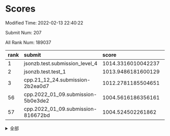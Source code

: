 # Scores

Modified Time: 2022-02-13 22:40:22

Submit Num: 207

All Rank Num: 189037

| rank |               submit               |       score        |       sigma        | pk_num |
| :--- | :--------------------------------- | :----------------- | :----------------- | :----- |
| 1    | jsonzb.test.submission_level_4     | 1014.3316010042237 | 0.8283351886871004 | 3653   |
| 2    | jsonzb.test.test_1                 | 1013.9486181600129 | 0.8405935217090986 | 3654   |
| 3    | cpp.21_12_24.submission-2b2ea0d7   | 1012.2781185504651 | 0.784999626669096  | 3649   |
| 56   | cpp.2022_01_09.submission-5b0e3de2 | 1004.5616186356161 | 0.7168273430565383 | 3655   |
| 57   | cpp.2022_01_09.submission-816672bd | 1004.524502261862  | 0.7098160996662736 | 3654   |


<details>
<summary>全部</summary>

| rank |                 submit                 |       score        |       sigma        | pk_num |
| :--- | :------------------------------------- | :----------------- | :----------------- | :----- |
| 1    | jsonzb.test.submission_level_4         | 1014.3316010042237 | 0.8283351886871004 | 3653   |
| 2    | jsonzb.test.test_1                     | 1013.9486181600129 | 0.8405935217090986 | 3654   |
| 3    | cpp.21_12_24.submission-2b2ea0d7       | 1012.2781185504651 | 0.784999626669096  | 3649   |
| 4    | gobigger.level_3.submission_level_3_12 | 1011.5624646438911 | 0.7558638781833759 | 3655   |
| 5    | gobigger.level_3.submission_level_3_9  | 1011.4333355665427 | 0.7689438028198576 | 3653   |
| 6    | gobigger.level_3.submission_level_3_31 | 1011.3989905883664 | 0.7738327044973535 | 3649   |
| 7    | gobigger.level_3.submission_level_3_7  | 1011.1329324368904 | 0.7503652242000007 | 3653   |
| 8    | gobigger.level_3.submission_level_3_38 | 1011.1318761722663 | 0.7710758784914846 | 3650   |
| 9    | gobigger.level_3.submission_level_3_39 | 1010.9336380700179 | 0.7661235576307244 | 3649   |
| 10   | gobigger.level_3.submission_level_3_16 | 1010.8334757915931 | 0.7687659688431152 | 3655   |
| 11   | gobigger.level_3.submission_level_3_5  | 1010.7544783357886 | 0.7878750573130657 | 3651   |
| 12   | gobigger.level_3.submission_level_3_43 | 1010.7114757183459 | 0.7615909830834238 | 3654   |
| 13   | gobigger.level_3.submission_level_3_3  | 1010.6369317585205 | 0.7463546089101942 | 3652   |
| 14   | gobigger.level_3.submission_level_3_15 | 1010.626538214318  | 0.8246252843464648 | 3654   |
| 15   | gobigger.level_3.submission_level_3_40 | 1010.5640975405115 | 0.7648385936813085 | 3648   |
| 16   | gobigger.level_3.submission_level_3_13 | 1010.4768858917625 | 0.7774021336263396 | 3656   |
| 17   | gobigger.level_3.submission_level_3_2  | 1010.370731550822  | 0.7762534127895608 | 3646   |
| 18   | gobigger.level_3.submission_level_3_11 | 1010.3642178042284 | 0.7928969325018682 | 3655   |
| 19   | gobigger.level_3.submission_level_3_19 | 1010.3546132720943 | 0.7709475155643352 | 3654   |
| 20   | gobigger.level_3.submission_level_3_4  | 1010.2686317240867 | 0.738402693706771  | 3658   |
| 21   | gobigger.level_3.submission_level_3_49 | 1010.2315226106608 | 0.7668162122966231 | 3653   |
| 22   | gobigger.level_3.submission_level_3_20 | 1010.1961430989996 | 0.7496383237083035 | 3654   |
| 23   | gobigger.level_3.submission_level_3_30 | 1010.1870531328588 | 0.7611677306122601 | 3651   |
| 24   | gobigger.level_3.submission_level_3_41 | 1010.1831050159981 | 0.750165494379341  | 3653   |
| 25   | gobigger.level_3.submission_level_3_42 | 1010.1371569653144 | 0.7661274885110325 | 3653   |
| 26   | gobigger.level_3.submission_level_3_35 | 1009.9810197186529 | 0.761445947161272  | 3657   |
| 27   | gobigger.level_3.submission_level_3_26 | 1009.9757445297338 | 0.7810125031940937 | 3657   |
| 28   | gobigger.level_3.submission_level_3_23 | 1009.9349163531572 | 0.8001754835764592 | 3653   |
| 29   | gobigger.level_3.submission_level_3_29 | 1009.9241836879276 | 0.7612655946845488 | 3651   |
| 30   | gobigger.level_3.submission_level_3_47 | 1009.878893817216  | 0.7520895983698341 | 3651   |
| 31   | gobigger.level_3.submission_level_3_6  | 1009.8484136368637 | 0.7416082792754358 | 3652   |
| 32   | gobigger.level_3.submission_level_3_36 | 1009.7742847337763 | 0.7580791161719773 | 3656   |
| 33   | gobigger.level_3.submission_level_3_14 | 1009.7617541317644 | 0.7485515196588208 | 3653   |
| 34   | gobigger.level_3.submission_level_3_24 | 1009.7407870236816 | 0.7539157750297625 | 3652   |
| 35   | gobigger.level_3.submission_level_3_8  | 1009.7074035799534 | 0.7549804957326423 | 3655   |
| 36   | gobigger.level_3.submission_level_3_1  | 1009.6927235797316 | 0.7589467190434649 | 3655   |
| 37   | gobigger.level_3.submission_level_3_10 | 1009.6551134360582 | 0.7754585391931835 | 3657   |
| 38   | gobigger.level_3.submission_level_3_28 | 1009.6067103444566 | 0.7474132678043206 | 3655   |
| 39   | gobigger.level_3.submission_level_3_27 | 1009.3868829176141 | 0.7670412832390451 | 3655   |
| 40   | gobigger.level_3.submission_level_3_34 | 1009.3338404254172 | 0.755944268709268  | 3653   |
| 41   | gobigger.level_3.submission_level_3_17 | 1009.2765979869998 | 0.7379949088723535 | 3651   |
| 42   | gobigger.level_3.submission_level_3_44 | 1009.2525146881158 | 0.7379502904262553 | 3656   |
| 43   | gobigger.level_3.submission_level_3_45 | 1009.2377334328793 | 0.7672168578521177 | 3652   |
| 44   | gobigger.level_3.submission_level_3_37 | 1009.2076107621855 | 0.7501988641971894 | 3655   |
| 45   | gobigger.level_3.submission_level_3_33 | 1009.1523019619726 | 0.7421155719735693 | 3652   |
| 46   | gobigger.level_3.submission_level_3_0  | 1009.1183401097148 | 0.7543037237635974 | 3649   |
| 47   | gobigger.level_3.submission_level_3_25 | 1008.8964290921017 | 0.7453444760596402 | 3652   |
| 48   | gobigger.level_3.submission_level_3_48 | 1008.891191258942  | 0.7663876015496955 | 3651   |
| 49   | gobigger.level_3.submission_level_3_46 | 1008.8428963983156 | 0.7568038294274106 | 3656   |
| 50   | gobigger.level_3.submission_level_3_18 | 1008.6427801999757 | 0.7285651820751403 | 3657   |
| 51   | gobigger.level_3.submission_level_3_21 | 1008.4616225559378 | 0.7531005444504992 | 3656   |
| 52   | gobigger.level_3.submission_level_3_32 | 1008.4417918281249 | 0.7488968116198463 | 3654   |
| 53   | gobigger.level_3.submission_level_3_22 | 1008.0462933980241 | 0.7163978914476196 | 3652   |
| 54   | gobigger.level_1.submission_level_1_37 | 1004.605336950162  | 0.7223353137373768 | 3649   |
| 55   | gobigger.level_1.submission_level_1_16 | 1004.5927000539492 | 0.7170688091828145 | 3656   |
| 56   | cpp.2022_01_09.submission-5b0e3de2     | 1004.5616186356161 | 0.7168273430565383 | 3655   |
| 57   | cpp.2022_01_09.submission-816672bd     | 1004.524502261862  | 0.7098160996662736 | 3654   |
| 58   | gobigger.level_1.submission_level_1_27 | 1004.1588037478865 | 0.7186630881543227 | 3653   |
| 59   | gobigger.level_1.submission_level_1_35 | 1004.1265609520102 | 0.7059829059714706 | 3652   |
| 60   | gobigger.level_1.submission_level_1_33 | 1004.0768820034777 | 0.7195235546991995 | 3651   |
| 61   | gobigger.level_1.submission_level_1_15 | 1004.0331569292774 | 0.7158170070099279 | 3651   |
| 62   | gobigger.level_1.submission_level_1_6  | 1004.0303938293639 | 0.7231969197350785 | 3652   |
| 63   | gobigger.level_1.submission_level_1_11 | 1004.0194437424898 | 0.711091924219572  | 3651   |
| 64   | gobigger.level_1.submission_level_1_22 | 1003.969164779543  | 0.7171920293485353 | 3653   |
| 65   | gobigger.level_1.submission_level_1_45 | 1003.8927369647754 | 0.7172566445260363 | 3656   |
| 66   | gobigger.level_1.submission_level_1_47 | 1003.8781086907132 | 0.7308606319543011 | 3651   |
| 67   | gobigger.level_1.submission_level_1_39 | 1003.857529213432  | 0.7212218050793492 | 3654   |
| 68   | gobigger.level_1.submission_level_1_24 | 1003.8476464424019 | 0.7057577726363616 | 3655   |
| 69   | gobigger.level_1.submission_level_1_29 | 1003.8210993656572 | 0.7090513571378165 | 3660   |
| 70   | gobigger.level_1.submission_level_1_2  | 1003.7473365912404 | 0.7076547333493349 | 3651   |
| 71   | gobigger.level_1.submission_level_1_1  | 1003.7299492558363 | 0.7133995715803756 | 3650   |
| 72   | gobigger.level_1.submission_level_1_20 | 1003.7020675639676 | 0.7038177219436208 | 3656   |
| 73   | gobigger.level_1.submission_level_1_41 | 1003.6918822971849 | 0.7191709520410855 | 3656   |
| 74   | gobigger.level_1.submission_level_1_18 | 1003.6443481846283 | 0.721511323288724  | 3652   |
| 75   | gobigger.level_1.submission_level_1_13 | 1003.624947434008  | 0.7215468187303168 | 3660   |
| 76   | gobigger.level_1.submission_level_1_17 | 1003.5786050526386 | 0.7177988008636058 | 3654   |
| 77   | gobigger.level_1.submission_level_1_32 | 1003.5468033337503 | 0.7171075991744261 | 3651   |
| 78   | gobigger.level_1.submission_level_1_23 | 1003.4208548360771 | 0.7097292893556322 | 3653   |
| 79   | gobigger.level_1.submission_level_1_4  | 1003.4074733308281 | 0.7199544541934838 | 3656   |
| 80   | gobigger.level_1.submission_level_1_36 | 1003.3859150746365 | 0.7134193005013059 | 3656   |
| 81   | gobigger.level_1.submission_level_1_44 | 1003.3743738804275 | 0.7193252067605104 | 3653   |
| 82   | gobigger.level_1.submission_level_1_34 | 1003.3247065341383 | 0.7125369061563076 | 3655   |
| 83   | gobigger.level_1.submission_level_1_21 | 1003.2407330376924 | 0.7140502788879259 | 3647   |
| 84   | gobigger.level_1.submission_level_1_43 | 1003.2170910448511 | 0.708234504629171  | 3653   |
| 85   | gobigger.level_1.submission_level_1_9  | 1003.2163229367109 | 0.7182728359911889 | 3646   |
| 86   | gobigger.level_1.submission_level_1_7  | 1003.1830779127031 | 0.7270255073984407 | 3645   |
| 87   | gobigger.level_1.submission_level_1_0  | 1003.0929688638585 | 0.7133550135439406 | 3657   |
| 88   | gobigger.level_1.submission_level_1_49 | 1002.9856573505273 | 0.7190564329727951 | 3654   |
| 89   | gobigger.level_1.submission_level_1_30 | 1002.9751768737138 | 0.7089612794100739 | 3646   |
| 90   | gobigger.level_1.submission_level_1_48 | 1002.9674366393261 | 0.7050678907771424 | 3655   |
| 91   | gobigger.level_1.submission_level_1_3  | 1002.8821849799921 | 0.7228216654346709 | 3655   |
| 92   | gobigger.level_1.submission_level_1_10 | 1002.877495845245  | 0.721545054569104  | 3656   |
| 93   | gobigger.level_1.submission_level_1_5  | 1002.7217823730623 | 0.7135830042857704 | 3655   |
| 94   | gobigger.level_1.submission_level_1_26 | 1002.50899120172   | 0.7152073906993207 | 3654   |
| 95   | gobigger.level_1.submission_level_1_46 | 1002.4409648509542 | 0.7040880578440043 | 3653   |
| 96   | gobigger.level_1.submission_level_1_8  | 1002.3095076431747 | 0.7074175856601036 | 3659   |
| 97   | gobigger.level_1.submission_level_1_28 | 1002.2623178929271 | 0.7120047592571446 | 3652   |
| 98   | gobigger.level_1.submission_level_1_14 | 1002.1991002312768 | 0.7083234861651174 | 3650   |
| 99   | gobigger.level_1.submission_level_1_19 | 1002.1119572852275 | 0.708394475168998  | 3657   |
| 100  | gobigger.level_1.submission_level_1_31 | 1002.0714942179487 | 0.7165036953747448 | 3650   |
| 101  | gobigger.level_1.submission_level_1_12 | 1002.0038970289653 | 0.7194225085625269 | 3656   |
| 102  | gobigger.level_1.submission_level_1_40 | 1001.9729371886101 | 0.7171337411199336 | 3649   |
| 103  | gobigger.level_1.submission_level_1_25 | 1001.8709029170673 | 0.7054500533594126 | 3646   |
| 104  | gobigger.level_1.submission_level_1_38 | 1001.6042943963545 | 0.7051977453882473 | 3657   |
| 105  | gobigger.level_1.submission_level_1_42 | 1001.396109418588  | 0.7204727364614092 | 3651   |
| 106  | gobigger.random.submission_random_25   | 997.5957969473559  | 0.722173674687912  | 3653   |
| 107  | gobigger.random.submission_random_36   | 997.2881012664534  | 0.7192500549989789 | 3656   |
| 108  | gobigger.random.submission_random_44   | 997.2298743673872  | 0.7127565333322574 | 3656   |
| 109  | gobigger.random.submission_random_39   | 996.8563081334679  | 0.6996183935185973 | 3654   |
| 110  | gobigger.random.submission_random_12   | 996.7215389822709  | 0.7007880082699672 | 3655   |
| 111  | gobigger.random.submission_random_26   | 996.7051859749191  | 0.7135221854391021 | 3653   |
| 112  | gobigger.random.submission_random_38   | 996.6441742239382  | 0.705556126000197  | 3655   |
| 113  | gobigger.random.submission_random_18   | 996.4916898011096  | 0.7146956166944808 | 3654   |
| 114  | gobigger.random.submission_random_13   | 996.4587697117275  | 0.7090350227716877 | 3651   |
| 115  | gobigger.random.submission_random_33   | 996.4099398030179  | 0.7029004343286088 | 3657   |
| 116  | gobigger.random.submission_random_10   | 996.4012094881685  | 0.7158224031748618 | 3650   |
| 117  | gobigger.random.submission_random_6    | 996.3757018252468  | 0.7140738423811782 | 3653   |
| 118  | gobigger.random.submission_random_22   | 996.3343295324551  | 0.7188039575339787 | 3656   |
| 119  | gobigger.random.submission_random_30   | 996.3258804297367  | 0.7172280613197246 | 3649   |
| 120  | gobigger.random.submission_random_34   | 996.3147518230861  | 0.7183435121923526 | 3658   |
| 121  | gobigger.random.submission_random_47   | 996.2574372146312  | 0.7077984510168911 | 3649   |
| 122  | gobigger.random.submission_random_24   | 996.229792134465   | 0.7187903042439254 | 3651   |
| 123  | gobigger.random.submission_random_31   | 996.2099712717102  | 0.7085589909870246 | 3653   |
| 124  | gobigger.random.submission_random_4    | 996.1865080572703  | 0.7116102989241664 | 3658   |
| 125  | gobigger.random.submission_random_15   | 996.1814836089135  | 0.7091977349080202 | 3655   |
| 126  | gobigger.random.submission_random_7    | 996.176710183707   | 0.7156504792567367 | 3652   |
| 127  | gobigger.random.submission_random_5    | 996.0682538743703  | 0.7322230569511194 | 3652   |
| 128  | gobigger.random.submission_random_23   | 996.0548529729173  | 0.7164208131538268 | 3650   |
| 129  | gobigger.random.submission_random_28   | 996.0110629942889  | 0.7089926124719389 | 3656   |
| 130  | gobigger.random.submission_random_2    | 996.0106745849183  | 0.7112325784431024 | 3646   |
| 131  | gobigger.random.submission_random_8    | 995.9896455241015  | 0.70412696492155   | 3652   |
| 132  | gobigger.random.submission_random_21   | 995.9764743300698  | 0.7115546362920282 | 3652   |
| 133  | gobigger.random.submission_random_32   | 995.9731173944319  | 0.701790365306724  | 3650   |
| 134  | gobigger.random.submission_random_29   | 995.9634746072304  | 0.7135318956740336 | 3655   |
| 135  | gobigger.random.submission_random_41   | 995.8366931754462  | 0.7202206483168624 | 3657   |
| 136  | gobigger.random.submission_random_1    | 995.791259754121   | 0.7272583191060368 | 3654   |
| 137  | gobigger.random.submission_random_19   | 995.7879414855288  | 0.7046950400863466 | 3648   |
| 138  | gobigger.random.submission_random_40   | 995.7515966212267  | 0.714557147896448  | 3652   |
| 139  | gobigger.random.submission_random_45   | 995.7515567047682  | 0.718268601548156  | 3646   |
| 140  | gobigger.random.submission_random_48   | 995.737182795299   | 0.7030084474541061 | 3653   |
| 141  | gobigger.random.submission_random_37   | 995.6568914903696  | 0.7268134378191856 | 3649   |
| 142  | gobigger.random.submission_random_0    | 995.5400052938439  | 0.717607930059035  | 3652   |
| 143  | gobigger.random.submission_random_20   | 995.5338132132636  | 0.7234962274418528 | 3648   |
| 144  | gobigger.random.submission_random_27   | 995.451464663638   | 0.7284837422290035 | 3653   |
| 145  | gobigger.random.submission_random_49   | 995.3803839162166  | 0.7137985011715582 | 3657   |
| 146  | gobigger.random.submission_random_46   | 995.3560012738869  | 0.7083875947848547 | 3652   |
| 147  | gobigger.random.submission_random_11   | 995.3142846392676  | 0.6998883048363836 | 3655   |
| 148  | gobigger.random.submission_random_17   | 995.1801247577217  | 0.7256367157211105 | 3653   |
| 149  | gobigger.random.submission_random_35   | 995.1557756633547  | 0.7208613065404262 | 3657   |
| 150  | gobigger.random.submission_random_16   | 995.1244789425217  | 0.7155624454232041 | 3651   |
| 151  | gobigger.random.submission_random_42   | 994.9344065283368  | 0.7164366910501907 | 3656   |
| 152  | gobigger.random.submission_random_14   | 994.8430435082059  | 0.6980462339521565 | 3655   |
| 153  | gobigger.random.submission_random_43   | 994.7246855205904  | 0.7131457813541755 | 3652   |
| 154  | gobigger.random.submission_random_3    | 994.6701333182903  | 0.7290637516599688 | 3651   |
| 155  | gobigger.level_2.submission_level_2_24 | 994.1434660968065  | 0.7269085095958867 | 3652   |
| 156  | gobigger.level_2.submission_level_2_8  | 993.9532148454481  | 0.7409573930574801 | 3649   |
| 157  | gobigger.random.submission_random_9    | 993.876724367072   | 0.7110716871803471 | 3650   |
| 158  | gobigger.level_2.submission_level_2_9  | 993.6378591787842  | 0.7327855432335182 | 3652   |
| 159  | gobigger.level_2.submission_level_2_36 | 993.5402707094239  | 0.7437085491989609 | 3654   |
| 160  | gobigger.level_2.submission_level_2_49 | 993.4545266042318  | 0.722802968188653  | 3653   |
| 161  | gobigger.level_2.submission_level_2_46 | 993.3020199263217  | 0.7372470732752688 | 3653   |
| 162  | gobigger.level_2.submission_level_2_16 | 993.1131452118659  | 0.7407818650605176 | 3648   |
| 163  | gobigger.level_2.submission_level_2_1  | 993.0593415815773  | 0.7473978314016083 | 3650   |
| 164  | gobigger.level_2.submission_level_2_4  | 992.9836476162958  | 0.7528365498030142 | 3656   |
| 165  | gobigger.level_2.submission_level_2_13 | 992.9141428840773  | 0.7370483592291354 | 3649   |
| 166  | gobigger.level_2.submission_level_2_45 | 992.8349477051808  | 0.7449196006194154 | 3649   |
| 167  | gobigger.level_2.submission_level_2_17 | 992.8323539605059  | 0.7363476854994302 | 3651   |
| 168  | gobigger.level_2.submission_level_2_10 | 992.752014950098   | 0.7404632855844872 | 3652   |
| 169  | gobigger.level_2.submission_level_2_42 | 992.7467159828713  | 0.7457775283599596 | 3655   |
| 170  | gobigger.level_2.submission_level_2_35 | 992.7238547563204  | 0.7307180862857227 | 3651   |
| 171  | gobigger.level_2.submission_level_2_23 | 992.6953347808577  | 0.741025146901971  | 3653   |
| 172  | gobigger.level_2.submission_level_2_38 | 992.6503269298044  | 0.7441105552520009 | 3654   |
| 173  | gobigger.level_2.submission_level_2_14 | 992.5907082171253  | 0.7459322752961721 | 3653   |
| 174  | gobigger.level_2.submission_level_2_15 | 992.5581883511687  | 0.7672325560783706 | 3652   |
| 175  | gobigger.level_2.submission_level_2_25 | 992.4470705924774  | 0.7440107062164425 | 3652   |
| 176  | gobigger.level_2.submission_level_2_39 | 992.3642711026064  | 0.7472061205980397 | 3653   |
| 177  | gobigger.level_2.submission_level_2_31 | 992.1895416409053  | 0.7531936498037195 | 3652   |
| 178  | gobigger.level_2.submission_level_2_40 | 992.1610946738168  | 0.7389315245717596 | 3652   |
| 179  | gobigger.level_2.submission_level_2_29 | 992.065038176782   | 0.7386806989112769 | 3654   |
| 180  | gobigger.level_2.submission_level_2_26 | 991.9668641309122  | 0.740189331833991  | 3653   |
| 181  | gobigger.level_2.submission_level_2_22 | 991.8970493444896  | 0.7584947753289613 | 3656   |
| 182  | gobigger.level_2.submission_level_2_3  | 991.8429662573723  | 0.7401258228254978 | 3650   |
| 183  | gobigger.level_2.submission_level_2_12 | 991.8112045502355  | 0.7510667184303439 | 3654   |
| 184  | gobigger.level_2.submission_level_2_0  | 991.7847341762589  | 0.7486897841263629 | 3659   |
| 185  | gobigger.level_2.submission_level_2_48 | 991.7841499429635  | 0.7630809532033482 | 3650   |
| 186  | gobigger.level_2.submission_level_2_2  | 991.7581675561833  | 0.7467774177491685 | 3650   |
| 187  | gobigger.level_2.submission_level_2_5  | 991.7393249408103  | 0.7689111597621903 | 3652   |
| 188  | gobigger.level_2.submission_level_2_20 | 991.7350872161496  | 0.7466276792319927 | 3659   |
| 189  | gobigger.level_2.submission_level_2_37 | 991.6576193195298  | 0.753370629239694  | 3657   |
| 190  | gobigger.level_2.submission_level_2_11 | 991.555864812014   | 0.7733806628849861 | 3653   |
| 191  | gobigger.level_2.submission_level_2_44 | 991.5453161117634  | 0.7308977632149272 | 3645   |
| 192  | gobigger.level_2.submission_level_2_27 | 991.5215841982271  | 0.7588343639474677 | 3652   |
| 193  | gobigger.level_2.submission_level_2_28 | 991.5179231371294  | 0.7596462689806027 | 3657   |
| 194  | gobigger.level_2.submission_level_2_30 | 991.4589389893608  | 0.7602736955073548 | 3654   |
| 195  | gobigger.level_2.submission_level_2_6  | 991.4062884114865  | 0.7507372615210656 | 3652   |
| 196  | gobigger.level_2.submission_level_2_43 | 991.3879382379965  | 0.7452067215096234 | 3649   |
| 197  | gobigger.level_2.submission_level_2_7  | 991.3118998330625  | 0.7654448273164831 | 3655   |
| 198  | gobigger.level_2.submission_level_2_41 | 991.2681480919556  | 0.7665503050973378 | 3652   |
| 199  | gobigger.level_2.submission_level_2_19 | 991.0567731345045  | 0.7463765580736709 | 3653   |
| 200  | gobigger.level_2.submission_level_2_18 | 991.0332671698372  | 0.7436681180368909 | 3651   |
| 201  | gobigger.level_2.submission_level_2_21 | 991.0303713668112  | 0.7664874517240627 | 3648   |
| 202  | gobigger.level_2.submission_level_2_47 | 991.0135360738668  | 0.7873647199714991 | 3654   |
| 203  | gobigger.level_2.submission_level_2_33 | 990.8872542509228  | 0.7562666806692755 | 3658   |
| 204  | gobigger.level_2.submission_level_2_32 | 990.6958464233869  | 0.7569812566353235 | 3655   |
| 205  | gobigger.level_2.submission_level_2_34 | 990.4835081593244  | 0.7477091698830511 | 3655   |
| 206  | gobigger.none.submission_none_1        | 978.4324156042032  | 1.1863626026165208 | 3648   |
| 207  | gobigger.none.submission_none_0        | 975.8489340681017  | 1.4895339927334244 | 3653   |

</details>